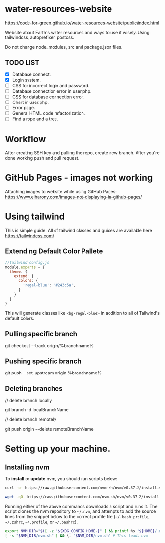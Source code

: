 # water-resources-website
https://code-for-green.github.io/water-resources-website/public/index.html

Website about Earth's water resources and ways to use it wisely. Using tailwindcss, autoprefixer, postcss.

Do not change node_modules, src and package.json files.

## TODO LIST
- [x] Database connect.
- [x] Login system.
- [ ] CSS for incorrect login and password.
- [ ] Database connection error in user.php.
- [ ] CSS for database connection error.
- [ ] Chart in user.php.
- [ ] Error page.
- [ ] General HTML code refactorization.
- [ ] Find a rope and a tree.
# Workflow

After creating SSH key and pulling the repo, create new branch. After you're done working push and pull request.

# GitHub Pages - images not working
Attaching images to website while using GitHub Pages: https://www.elharony.com/images-not-displaying-in-github-pages/

# Using tailwind 
This is simple guide. All of tailwind classes and guides are available here https://tailwindcss.com/

## Extending Default Color Pallete

```javascript
//tailwind.config.js
module.exports = {
  theme: {
    extend: {
      colors: {
        'regal-blue': '#243c5a',
      }
    }
  }
}
```
This will generate classes like `<bg-regal-blue>` in addition to all of Tailwind's default colors.

## Pulling specific branch

git checkout --track origin/%branchname%

## Pushing specific branch

git push --set-upstream origin %branchname%

## Deleting branches
// delete branch locally

git branch -d localBranchName

// delete branch remotely

git push origin --delete remoteBranchName

# Setting up your machine.

## Installing nvm

To **install** or **update** nvm, you should run scripts below:
```sh
curl -o- https://raw.githubusercontent.com/nvm-sh/nvm/v0.37.2/install.sh | bash
```
```sh
wget -qO- https://raw.githubusercontent.com/nvm-sh/nvm/v0.37.2/install.sh | bash
```

Running either of the above commands downloads a script and runs it. The script clones the nvm repository to `~/.nvm`, and attempts to add the source lines from the snippet below to the correct profile file (`~/.bash_profile`, `~/.zshrc`, `~/.profile`, or `~/.bashrc`).

<a id="profile_snippet"></a>
```sh
export NVM_DIR="$([ -z "${XDG_CONFIG_HOME-}" ] && printf %s "${HOME}/.nvm" || printf %s "${XDG_CONFIG_HOME}/nvm")"
[ -s "$NVM_DIR/nvm.sh" ] && \. "$NVM_DIR/nvm.sh" # This loads nvm
```
